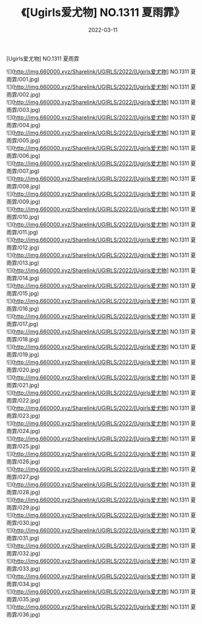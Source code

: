 ﻿---
layout: post
title:  《[Ugirls爱尤物] NO.1311 夏雨霏》
date:   2022-03-11
img: http://img.660000.xyz/Sharelink/UGIRLS/2022/[Ugirls爱尤物] NO.1311 夏雨霏/000.jpg
categories: [美女, 清纯, 唯美]
---

[Ugirls爱尤物] NO.1311 夏雨霏

 ![](http://img.660000.xyz/Sharelink/UGIRLS/2022/[Ugirls爱尤物] NO.1311 夏雨霏/001.jpg) <br>![](http://img.660000.xyz/Sharelink/UGIRLS/2022/[Ugirls爱尤物] NO.1311 夏雨霏/002.jpg) <br>![](http://img.660000.xyz/Sharelink/UGIRLS/2022/[Ugirls爱尤物] NO.1311 夏雨霏/003.jpg) <br>![](http://img.660000.xyz/Sharelink/UGIRLS/2022/[Ugirls爱尤物] NO.1311 夏雨霏/004.jpg) <br>![](http://img.660000.xyz/Sharelink/UGIRLS/2022/[Ugirls爱尤物] NO.1311 夏雨霏/005.jpg) <br>![](http://img.660000.xyz/Sharelink/UGIRLS/2022/[Ugirls爱尤物] NO.1311 夏雨霏/006.jpg) <br>![](http://img.660000.xyz/Sharelink/UGIRLS/2022/[Ugirls爱尤物] NO.1311 夏雨霏/007.jpg) <br>![](http://img.660000.xyz/Sharelink/UGIRLS/2022/[Ugirls爱尤物] NO.1311 夏雨霏/008.jpg) <br>![](http://img.660000.xyz/Sharelink/UGIRLS/2022/[Ugirls爱尤物] NO.1311 夏雨霏/009.jpg) <br>![](http://img.660000.xyz/Sharelink/UGIRLS/2022/[Ugirls爱尤物] NO.1311 夏雨霏/010.jpg) <br>![](http://img.660000.xyz/Sharelink/UGIRLS/2022/[Ugirls爱尤物] NO.1311 夏雨霏/011.jpg) <br>![](http://img.660000.xyz/Sharelink/UGIRLS/2022/[Ugirls爱尤物] NO.1311 夏雨霏/012.jpg) <br>![](http://img.660000.xyz/Sharelink/UGIRLS/2022/[Ugirls爱尤物] NO.1311 夏雨霏/013.jpg) <br>![](http://img.660000.xyz/Sharelink/UGIRLS/2022/[Ugirls爱尤物] NO.1311 夏雨霏/014.jpg) <br>![](http://img.660000.xyz/Sharelink/UGIRLS/2022/[Ugirls爱尤物] NO.1311 夏雨霏/015.jpg) <br>![](http://img.660000.xyz/Sharelink/UGIRLS/2022/[Ugirls爱尤物] NO.1311 夏雨霏/016.jpg) <br>![](http://img.660000.xyz/Sharelink/UGIRLS/2022/[Ugirls爱尤物] NO.1311 夏雨霏/017.jpg) <br>![](http://img.660000.xyz/Sharelink/UGIRLS/2022/[Ugirls爱尤物] NO.1311 夏雨霏/018.jpg) <br>![](http://img.660000.xyz/Sharelink/UGIRLS/2022/[Ugirls爱尤物] NO.1311 夏雨霏/019.jpg) <br>![](http://img.660000.xyz/Sharelink/UGIRLS/2022/[Ugirls爱尤物] NO.1311 夏雨霏/020.jpg) <br>![](http://img.660000.xyz/Sharelink/UGIRLS/2022/[Ugirls爱尤物] NO.1311 夏雨霏/021.jpg) <br>![](http://img.660000.xyz/Sharelink/UGIRLS/2022/[Ugirls爱尤物] NO.1311 夏雨霏/022.jpg) <br>![](http://img.660000.xyz/Sharelink/UGIRLS/2022/[Ugirls爱尤物] NO.1311 夏雨霏/023.jpg) <br>![](http://img.660000.xyz/Sharelink/UGIRLS/2022/[Ugirls爱尤物] NO.1311 夏雨霏/024.jpg) <br>![](http://img.660000.xyz/Sharelink/UGIRLS/2022/[Ugirls爱尤物] NO.1311 夏雨霏/025.jpg) <br>![](http://img.660000.xyz/Sharelink/UGIRLS/2022/[Ugirls爱尤物] NO.1311 夏雨霏/026.jpg) <br>![](http://img.660000.xyz/Sharelink/UGIRLS/2022/[Ugirls爱尤物] NO.1311 夏雨霏/027.jpg) <br>![](http://img.660000.xyz/Sharelink/UGIRLS/2022/[Ugirls爱尤物] NO.1311 夏雨霏/028.jpg) <br>![](http://img.660000.xyz/Sharelink/UGIRLS/2022/[Ugirls爱尤物] NO.1311 夏雨霏/029.jpg) <br>![](http://img.660000.xyz/Sharelink/UGIRLS/2022/[Ugirls爱尤物] NO.1311 夏雨霏/030.jpg) <br>![](http://img.660000.xyz/Sharelink/UGIRLS/2022/[Ugirls爱尤物] NO.1311 夏雨霏/031.jpg) <br>![](http://img.660000.xyz/Sharelink/UGIRLS/2022/[Ugirls爱尤物] NO.1311 夏雨霏/032.jpg) <br>![](http://img.660000.xyz/Sharelink/UGIRLS/2022/[Ugirls爱尤物] NO.1311 夏雨霏/033.jpg) <br>![](http://img.660000.xyz/Sharelink/UGIRLS/2022/[Ugirls爱尤物] NO.1311 夏雨霏/034.jpg) <br>![](http://img.660000.xyz/Sharelink/UGIRLS/2022/[Ugirls爱尤物] NO.1311 夏雨霏/035.jpg) <br>![](http://img.660000.xyz/Sharelink/UGIRLS/2022/[Ugirls爱尤物] NO.1311 夏雨霏/036.jpg) <br>